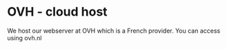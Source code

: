 # OVH - cloud host

We host our webserver at OVH which is a French provider. You can access using ovh.nl